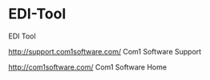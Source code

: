 # EDI-Tool
EDI Tool

http://support.com1software.com/ Com1 Software Support

http://com1software.com/ Com1 Software Home
